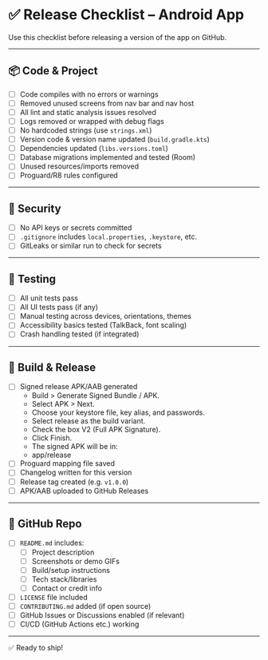 # ✅ Release Checklist – Android App

Use this checklist before releasing a version of the app on GitHub.

---

## 📦 Code & Project

- [ ] Code compiles with no errors or warnings
- [ ] Removed unused screens from nav bar and nav host
- [ ] All lint and static analysis issues resolved
- [ ] Logs removed or wrapped with debug flags
- [ ] No hardcoded strings (use `strings.xml`)
- [ ] Version code & version name updated (`build.gradle.kts`)
- [ ] Dependencies updated (`libs.versions.toml`)
- [ ] Database migrations implemented and tested (Room)
- [ ] Unused resources/imports removed
- [ ] Proguard/R8 rules configured

---

## 🔐 Security

- [ ] No API keys or secrets committed
- [ ] `.gitignore` includes `local.properties`, `.keystore`, etc.
- [ ] GitLeaks or similar run to check for secrets

---

## 🧪 Testing

- [ ] All unit tests pass
- [ ] All UI tests pass (if any)
- [ ] Manual testing across devices, orientations, themes
- [ ] Accessibility basics tested (TalkBack, font scaling)
- [ ] Crash handling tested (if integrated)

---

## 🚀 Build & Release

- [ ] Signed release APK/AAB generated
  - Build > Generate Signed Bundle / APK. 
  - Select APK > Next. 
  - Choose your keystore file, key alias, and passwords. 
  - Select release as the build variant. 
  - Check the box V2 (Full APK Signature). 
  - Click Finish. 
  - The signed APK will be in: 
  - app/release
- [ ] Proguard mapping file saved
- [ ] Changelog written for this version
- [ ] Release tag created (e.g. `v1.0.0`)
- [ ] APK/AAB uploaded to GitHub Releases

---

## 📁 GitHub Repo

- [ ] `README.md` includes:
    - [ ] Project description
    - [ ] Screenshots or demo GIFs
    - [ ] Build/setup instructions
    - [ ] Tech stack/libraries
    - [ ] Contact or credit info
- [ ] `LICENSE` file included
- [ ] `CONTRIBUTING.md` added (if open source)
- [ ] GitHub Issues or Discussions enabled (if relevant)
- [ ] CI/CD (GitHub Actions etc.) working

---

✅ Ready to ship!
